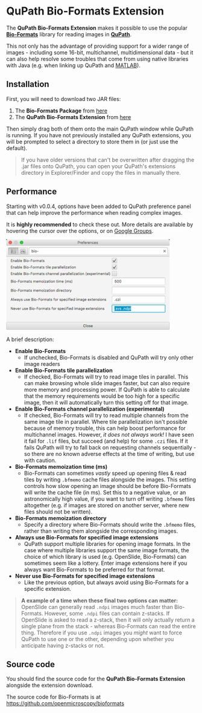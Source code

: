QuPath Bio-Formats Extension
============================

The **QuPath Bio-Formats Extension** makes it possible to use the popular [**Bio-Formats**](http://www.openmicroscopy.org/site/products/bio-formats) library for reading images in [**QuPath**](http://qupath.github.io).

This not only has the advantage of providing support for a wider range of images - including some 16-bit, multichannel, multidimensional data - but it can also help resolve some troubles that come from using native libraries with Java (e.g. when linking up QuPath and [MATLAB](https://github.com/qupath/qupath-matlab-extension)).


## Installation

First, you will need to download two JAR files:

1. The **Bio-Formats Package** from [here](http://www.openmicroscopy.org/site/products/bio-formats/downloads)
2. The **QuPath Bio-Formats Extension** from [here](https://github.com/qupath/qupath-bioformats-extension/releases/latest)

Then simply drag both of them onto the main QuPath window while QuPath is running.  If you have not previously installed any QuPath extensions, you will be prompted to select a directory to store them in (or just use the default).

> If you have older versions that can't be overwritten after dragging the .jar files onto QuPath, you can open your QuPath's extensions directory in Explorer/Finder and copy the files in manually there.


## Performance

Starting with v0.0.4, options have been added to QuPath preference panel that can help improve the performance when reading complex images.

It is **highly recommended** to check these out.  More details are available by hovering the cursor over the options, or on [Google Groups](https://groups.google.com/d/msg/qupath-users/78PpZuu2J1s/su6ZjY0mAgAJ).

![Preferences](prefs.jpg)

A brief description:
* **Enable Bio-Formats**
  * If unchecked, Bio-Formats is disabled and QuPath will try only other image readers
* **Enable Bio-Formats tile parallelization**
  * If checked, Bio-Formats will try to read image tiles in parallel.  This can make browsing whole slide images faster, but can also require more memory and processing power.  If QuPath is able to calculate that the memory requirements would be too high for a specific image, then it will automatically turn this setting off for that image.
* **Enable Bio-Formats channel parallelization (experimental)**
  * If checked, Bio-Formats will try to read multiple channels from the same image tile in parallel.  Where tile parallelization isn't possible because of memory trouble, this can help boost performance for multichannel images.  However, *it does not always work!* I have seen it fail for `.lif` files, but succeed (and help) for some `.czi` files.  If it fails QuPath will try to fall back on requesting channels sequentially - so there are no known adverse effects at the time of writing, but use with caution.
* **Bio-Formats memoization time (ms)**
  * Bio-Formats can sometimes *vastly* speed up opening files & read tiles by writing `.bfmemo` cache files alongside the images.  This setting controls how slow opening an image should be before Bio-Formats will write the cache file (in ms).  Set this to a negative value, or an astronomically high value, if you want to turn off writing `.bfmemo` files altogether (e.g. if images are stored on another server, where new files should not be written).
* **Bio-Formats memoization directory**
  * Specify a directory where Bio-Formats should write the `.bfmemo` files, rather than writing them alongside the corresponding images.
* **Always use Bio-Formats for specified image extensions**
  * QuPath support multiple libraries for opening image formats.  In the case where multiple libraries support the same image formats, the choice of which library is used (e.g. OpenSlide, Bio-Formats) can sometimes seem like a lottery.  Enter image extensions here if you always want Bio-Formats to be preferred for that format.
* **Never use Bio-Formats for specified image extensions**  
  * Like the previous option, but always avoid using Bio-Formats for a specific extension.

> **A example of a time when these final two options can matter:**  OpenSlide can generally read `.ndpi` images much faster than Bio-Formats.  However, some `.ndpi` files can contain z-stacks.  If OpenSlide is asked to read a z-stack, then it will only actually return a single plane from the stack - whereas Bio-Formats can read the entire thing.  Therefore if you use `.ndpi` images you *might* want to force QuPath to use one or the other, depending upon whether you anticipate having z-stacks or not.


## Source code

You should find the source code for the **QuPath Bio-Formats Extension** alongside the extension download.

The source code for Bio-Formats is at https://github.com/openmicroscopy/bioformats
